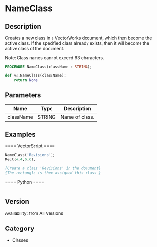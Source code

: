 # NameClass

## Description
Creates a new class in a VectorWorks document, which then become the active class.
If the specified class already exists, then it will become the active class of the document.

Note: Class names cannot exceed 63 characters.

```pascal
PROCEDURE NameClass(className : STRING);
```

```python
def vs.NameClass(className):
    return None
```

## Parameters
|Name|Type|Description|
|---|---|---|
|className|STRING|Name of class.|

## Examples
==== VectorScript ====
```pascal
NameClass('Revisions');
Rect(4,4,6,6);

{Create a class 'Revisions' in the document}
{The rectangle is then assigned this class }
```
==== Python ====
```python

```

## Version
Availability: from All Versions

## Category
* Classes

